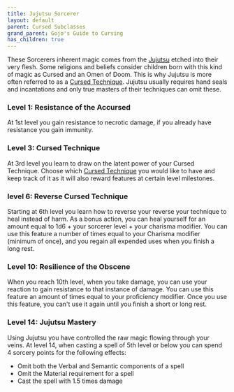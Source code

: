 ```yaml
---
title: Jujutsu Sorcerer
layout: default
parent: Cursed Subclasses
grand_parent: Gojo's Guide to Cursing
has_children: true
---
```

These Sorcerers inherent magic comes from the [Jujutsu]({{site.baseurl}}/Gojo's%20Guide%20to%20Cursing/subclasses/Cursed%20Techniques/) etched into their very flesh. Some religions and beliefs consider children born with this kind of magic as Cursed and an Omen of Doom. This is why Jujutsu is more often referred to as a [Cursed Technique]({{site.baseurl}}/Gojo's%20Guide%20to%20Cursing/subclasses/Cursed%20Techniques/). Jujutsu usually requires hand seals and incantations and only true masters of their techniques can omit these.

### Level 1: Resistance of the Accursed
At 1st level you gain resistance to necrotic damage, if you already have resistance you gain immunity.

### Level 3: Cursed Technique
At 3rd level you learn to draw on the latent power of your Cursed Technique. Choose which [Cursed Technique]({{site.baseurl}}/Gojo's%20Guide%20to%20Cursing/subclasses/Cursed%20Techniques/) you would like to have and keep track of it as it will also reward features at certain level milestones.

### level 6: Reverse Cursed Technique
Starting at 6th level you learn how to reverse your reverse your technique to heal instead of harm. As a bonus action, you can heal yourself for an amount equal to 1d6 + your sorcerer level + your charisma modifier. You can use this feature a number of times equal to your Charisma modifier (minimum of once), and you regain all expended uses when you finish a long rest.

### Level 10: Resilience of the Obscene
When you reach 10th level, when you take damage, you can use your reaction to gain resistance to that instance of damage. You can use this feature an amount of times equal to your proficiency modifier. Once you use this feature, you can't use it again until you finish a short or long rest.

### Level 14: Jujutsu Mastery
Using Jujutsu you have controlled the raw magic flowing through your veins. At level 14, when casting a spell of 5th level or below you can spend 4 sorcery points for the following effects:
- Omit both the Verbal and Semantic components of a spell
- Omit the Material requirement for a spell
- Cast the spell with 1.5 times damage